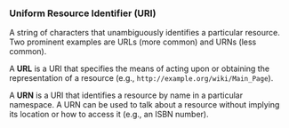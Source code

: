 ### Uniform Resource Identifier (URI)
A string of characters that unambiguously identifies a particular resource. Two prominent examples are URLs (more common) and URNs (less common).

A **URL** is a URI that specifies the means of acting upon or obtaining the representation of a resource (e.g., `http://example.org/wiki/Main_Page`).

A **URN** is a URI that identifies a resource by name in a particular namespace. A URN can be used to talk about a resource without implying its location or how to access it (e.g., an ISBN number).
